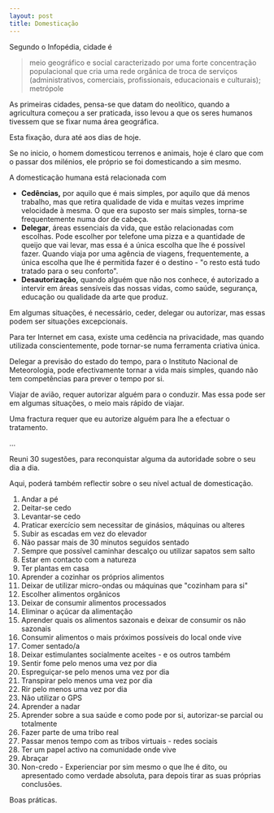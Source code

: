 ```yaml
---
layout: post
title: Domesticação
---
```

Segundo o Infopédia, cidade é

>meio geográfico e social caracterizado por uma forte concentração populacional que cria uma rede orgânica de troca de serviços (administrativos, comerciais, profissionais, educacionais e culturais); metrópole

As primeiras cidades, pensa-se que datam do neolítico, quando a agricultura começou a ser praticada, isso levou a que os seres humanos tivessem que se fixar numa área geográfica.

Esta fixação, dura até aos dias de hoje. 

Se no inicio, o homem domesticou terrenos e animais, hoje é claro que com o passar dos milénios, ele próprio se foi domesticando a sim mesmo. 

A domesticação humana está relacionada com 

+ **Cedências,** por aquilo que é mais simples, por aquilo que dá menos trabalho, mas que retira qualidade de vida e muitas vezes imprime velocidade à mesma. O que era suposto ser mais simples, torna-se frequentemente numa dor de cabeça.
+ **Delegar**, áreas essenciais da vida, que estão relacionadas com escolhas. Pode escolher por telefone uma pizza e a quantidade de queijo que vai levar, mas essa é a única escolha que lhe é possível fazer. Quando viaja por uma agência de viagens, frequentemente, a única escolha que lhe é permitida fazer é o destino - "o resto está tudo tratado para o seu conforto". 
+ **Desautorização,** quando alguém que não nos conhece, é autorizado a intervir em áreas sensíveis das nossas vidas, como saúde, segurança, educação ou qualidade da arte que produz.   

Em algumas situações, é necessário, ceder, delegar ou autorizar, mas essas podem ser situações excepcionais. 

Para ter Internet em casa, existe uma cedência na privacidade, mas quando utilizada conscientemente, pode tornar-se numa ferramenta criativa única. 

Delegar a previsão do estado do tempo, para o Instituto Nacional de Meteorologia, pode efectivamente tornar a vida mais simples, quando não tem competências para prever o tempo por si. 

Viajar de avião, requer autorizar alguém para o conduzir. Mas essa pode ser em algumas situações, o meio mais rápido de viajar. 

Uma fractura requer que eu autorize alguém para lhe a efectuar o tratamento.

…

Reuni 30 sugestões, para reconquistar alguma da autoridade sobre o seu dia a dia. 

Aqui, poderá também reflectir sobre o seu nível actual de domesticação. 

1. Andar a pé 
2. Deitar-se cedo
3. Levantar-se cedo
4. Praticar exercício sem necessitar de ginásios, máquinas ou alteres
5. Subir as escadas em vez do elevador
6. Não passar mais de 30 minutos seguidos sentado
7. Sempre que possível caminhar descalço ou utilizar sapatos sem salto
8. Estar em contacto com a natureza
9. Ter plantas em casa
10. Aprender a cozinhar os próprios alimentos
11. Deixar de utilizar micro-ondas ou máquinas que "cozinham para si"
12. Escolher alimentos orgânicos
13. Deixar de consumir alimentos processados
14. Eliminar o açúcar da alimentação
15. Aprender quais os alimentos sazonais e deixar de consumir os não sazonais
16. Consumir alimentos o mais próximos possíveis do local onde vive
17. Comer sentado/a
18. Deixar estimulantes socialmente aceites - e os outros também
19. Sentir fome pelo menos uma vez por dia
20. Espreguiçar-se pelo menos uma vez por dia
21. Transpirar pelo menos uma vez por dia 
22. Rir pelo menos uma vez por dia
23. Não utilizar o GPS
24. Aprender a nadar
25. Aprender sobre a sua saúde e como pode por si, autorizar-se parcial ou totalmente
26. Fazer parte de uma tribo real
27. Passar menos tempo com as tribos virtuais - redes sociais
28. Ter um papel activo na comunidade onde vive
29. Abraçar
30. Non-credo - Experienciar por sim mesmo o que lhe é dito, ou apresentado como verdade absoluta, para depois tirar as suas próprias conclusões. 


Boas práticas.
